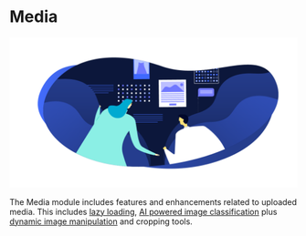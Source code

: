 # Media

![](./assets/banner-media.png)

The Media module includes features and enhancements related to uploaded media. This includes [lazy loading](./lazy-loading.md), [AI powered image classification](./image-recognition.md) plus [dynamic image manipulation](./dynamic-images.md) and cropping tools.
